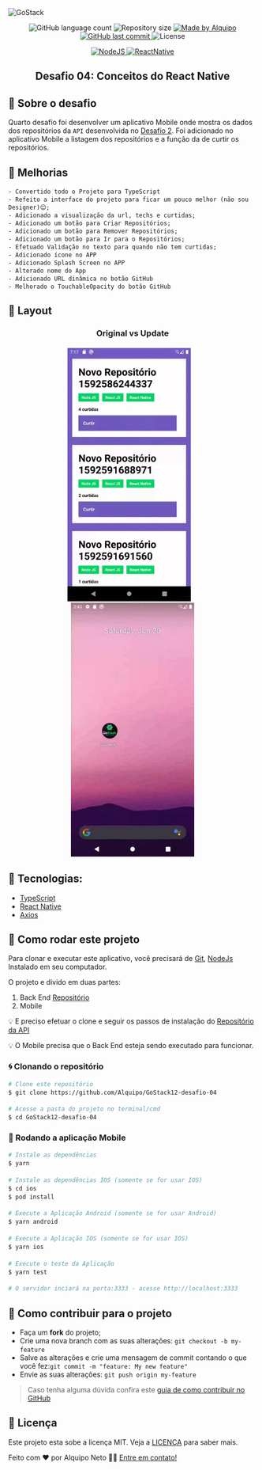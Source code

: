 <img alt="GoStack" src="https://storage.googleapis.com/golden-wind/bootcamp-gostack/header-desafios.png" />

<p align="center">
    
<img alt="GitHub language count" src="https://img.shields.io/github/languages/count/Alquipo/GoStack12-desafio-04">

<img alt="Repository size" src="https://img.shields.io/github/repo-size/Alquipo/GoStack12-desafio-04">

<a href="https://www.linkedin.com/in/alquiponeto/">
    <img alt="Made by Alquipo" src="https://img.shields.io/badge/made%20by-AlquipoNeto-blue">
</a>

<a href="https://github.com/Alquipo/GoStack12-desafio-04/commits/master">
    <img alt="GitHub last commit" src="https://img.shields.io/github/last-commit/Alquipo/GoStack12-desafio-04?color=blue">
</a>

<img alt="License" src="https://img.shields.io/badge/license-MIT-brightgreen?color=blue">

</p>

<p align="center">

  <a href="https://nodejs.org/en/">
    <img alt="NodeJS" src="https://img.shields.io/static/v1?color=brightgreen&label=Node&message=JS&?style=plastic&logo=Node.js">
  </a>

  <a href="https://reactjs.org/">
    <img alt="ReactNative" src="https://img.shields.io/static/v1?color=blue&label=React&message=Native&?style=plastic&logo=React">
  </a>
</p>

<h2 align="center">
  Desafio 04: Conceitos do React Native
</h2>

## 🚀 Sobre o desafio

Quarto desafio foi desenvolver um aplicativo Mobile onde mostra os dados dos repositórios da `API` desenvolvida no [Desafio 2][desafio2]. Foi adicionado no aplicativo Mobile a listagem dos repositórios e a função da de curtir os repositórios.

## 🎉 Melhorias

    - Convertido todo o Projeto para TypeScript
    - Refeito a interface do projeto para ficar um pouco melhor (não sou Designer)😊;
    - Adicionado a visualização da url, techs e curtidas;
    - Adicionado um botão para Criar Repositórios;
    - Adicionado um botão para Remover Repositórios;
    - Adicionado um botão para Ir para o Repositórios;
    - Efetuado Validação no texto para quando não tem curtidas;
    - Adicionado ícone no APP
    - Adicionado Splash Screen no APP
    - Alterado nome do App
    - Adicionado URL dinâmica no botão GitHub
    - Melhorado o TouchableOpacity do botão GitHub

## 🎨 Layout

<h3 align="center">
 Original vs Update  
</h3>

<h4 align="center">

  <img  style="padding-right: 15px" alt="Original" title="Original" src=".github/originalVersion.gif" width="250px" />

  <img alt="Update" title="Update" src=".github/updateVersion2.0.gif" width="250px" />

</h4>

## 🔨 Tecnologias:

- [TypeScript][typescript]
- [React Native][reactjs]
- [Axios][axios]

## 🚀 Como rodar este projeto

Para clonar e executar este aplicativo, você precisará de [Git](https://git-scm.com), [NodeJs][nodejs] Instalado em seu computador.

O projeto e divido em duas partes:

1. Back End [Repositório][desafio2]
2. Mobile

💡 E preciso efetuar o clone e seguir os passos de instalação do [Repositório da API][desafio2]

💡 O Mobile precisa que o Back End esteja sendo executado para funcionar.

### 🌀 Clonando o repositório

```bash
# Clone este repositório
$ git clone https://github.com/Alquipo/GoStack12-desafio-04

# Acesse a pasta do projeto no terminal/cmd
$ cd GoStack12-desafio-04
```

### 📱 Rodando a aplicação Mobile

```bash
# Instale as dependências
$ yarn

# Instale as dependências IOS (somente se for usar IOS)
$ cd ios
$ pod install

# Execute a Aplicação Android (somente se for usar Android)
$ yarn android

# Execute a Aplicação IOS (somente se for usar IOS)
$ yarn ios

# Execute o teste da Aplicação
$ yarn test

# O servidor inciará na porta:3333 - acesse http://localhost:3333
```

## 🤔 Como contribuir para o projeto

- Faça um **fork** do projeto;
- Crie uma nova branch com as suas alterações: `git checkout -b my-feature`
- Salve as alterações e crie uma mensagem de commit contando o que você fez:`git commit -m "feature: My new feature"`
- Envie as suas alterações: `git push origin my-feature`

> Caso tenha alguma dúvida confira este [guia de como contribuir no GitHub](https://github.com/firstcontributions/first-contributions)

## 📝 Licença

Este projeto esta sobe a licença MIT. Veja a [LICENÇA][license] para saber mais.

Feito com ❤️ por Alquipo Neto 👋🏽 [Entre em contato!](https://www.linkedin.com/in/alquiponeto/)

[reactjs]: https://reactnative.dev/
[nodejs]: https://nodejs.org/en/
[axios]: https://www.npmjs.com/package/axios
[rs]: https://rocketseat.com.br
[license]: https://opensource.org/licenses/MIT
[desafio2]: https://github.com/Alquipo/GoStack12-desafio-02
[typescript]: https://www.typescriptlang.org/
